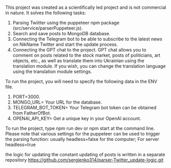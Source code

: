 This project was created as a scientifically led project and is not commercial in nature.
It solves the following tasks:

1. Parsing Twiitter using the puppeteer npm package (src/service/parserPuppeteer.js).
2. Search and save posts to MongoDB database.
3. Connecting the Telegram bot to be able to subscribe to the latest news on NikName Twitter and start the update process.
4. Connecting the GPT chat to the project. GPT chat allows you to comment on posts related to the stock market, posts of politicians, art objects, etc., as well as translate them into Ukrainian using the translation module. If you wish, you can change the translation language using the translation module settings.

To run the project, you will need to specify the following data in the ENV file.

1. PORT=3000.
2. MONGO_URL= Your URL for the database.
3. TELEGRAM_BOT_TOKEN= Your Telegram bot token can be obtained from FatherOfBot.
4. OPENAI_API_KEY= Get a unique key in your OpenAI account.

To run the project, type npm run dev or npm start at the command line.
Please note that various settings for the puppeteer can be used to trigger the parsing function: usually headless=false for the computer; For server headless=true

the logic for updating the constant updating of posts is written in a separate repository https://github.com/sergienko314/parser-Twitter_update-logic.git
